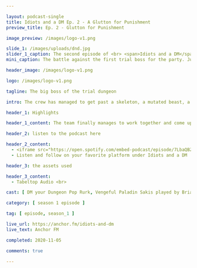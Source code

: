 ```yaml
---

layout: podcast-single
title: Idiots and a DM Ep. 2 - A Glutton for Punishment
preview_title: Ep. 2 - Glutton for Punishment

image_preview: /images/logo-v1.png

slide_1: /images/uploads/dnd.jpg
slider_1_caption: The second episode of <br> <span>Idiots and a DM</span>
mini_caption: The battle against the first trial boss for the party. Just know it is going to be a big one to beat as a starter boss.

header_image: /images/logo-v1.png

logo: /images/logo-v1.png

tagline: The big boss of the trial dungeon

intro: The crew has managed to get past a skeleton, a mutated beast, a mimic, and a few rats. Survived a Hydra that nearly killed the Orc and down to 3 party members from the first session that could play. This episode they are coming back from a long rest and must find a way to get out of the dungeon with their bodies in one and get their adventures guild license so they can make money. Will they break down and fail or triumph over it all?! P.S. The other players aren't dead - they just are not able to play for this session

header_1: Highlights

header_1_content: The team finally manages to work together and come up with a plan to get out, but also maybe impress the higher ups on their way out.

header_2: listen to the podcast here

header_2_content: 
  - <iframe src="https://open.spotify.com/embed-podcast/episode/7LbaQBZkv9VATkBR7gIxUh" width="100%" height="232" frameborder="0" allowtransparency="true" allow="encrypted-media"></iframe> <br>
  - Listen and follow on your favorite platform under Idiots and a DM

header_3: the assets used

header_3_content:
  - Tabeltop Audio <br>

cast: [ DM your Dungeon Pop Rurk, Vengeful Paladin Sakis played by Brian W., Blood Assassin Crorkiox played by Tray, Brute Pa-gog Turko played by Zachary M. ]

category: [ season 1 episode ]

tag: [ episode, season_1 ]

live_url: https://anchor.fm/idiots-and-dm
live_text: Anchor FM

completed: 2020-11-05

comments: true

---
```


